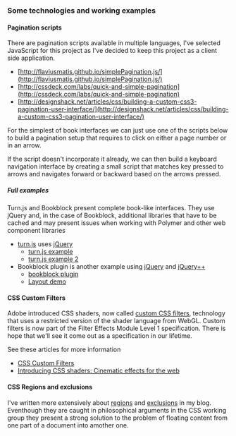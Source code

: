 ### Some technologies and working examples

#### Pagination scripts 

There are pagination scripts available in multiple languages, I've selected JavaScript for this project as I've decided to keep this project as a client side application.

* [http://flaviusmatis.github.io/simplePagination.js/](http://flaviusmatis.github.io/simplePagination.js/)
* [http://cssdeck.com/labs/quick-and-simple-pagination](http://cssdeck.com/labs/quick-and-simple-pagination)
* [http://designshack.net/articles/css/building-a-custom-css3-pagination-user-interface/](http://designshack.net/articles/css/building-a-custom-css3-pagination-user-interface/)

For the simplest of book interfaces we can just use one of the scripts below to build a pagination setup that requires to click on either a page number or in an arrow.

If the script doesn't incorporate it already, we can then build a keyboard navigation interface by creating a small script that matches key pressed to arrows and navigates forward or backward based on the arrows pressed.

##### Full examples

Turn.js and Bookblock present complete book-like interfaces. They use jQuery and, in the case of Bookblock, additional libraries that have to be cached and may present issues when working with Polymer and other web component libraries

* [turn.js](http://www.turnjs.com/) uses [jQuery](http://jquery.com/)
  * [turn.js example](http://www.turnjs.com/#samples/steve-jobs/10)
  * [turn.js example 2](http://www.turnjs.com/#samples/steve-jobs/10)
* Bookblock plugin is another example using [jQuery](http://jquery.com/) and [jQuery++](http://jquerypp.com/) 
  * [bookblock plugin](http://tympanus.net/codrops/2012/09/03/bookblock-a-content-flip-plugin/)
  * [Layout demo](http://tympanus.net/codrops/2012/12/11/fullscreen-pageflip-layout/)

#### CSS Custom Filters

Adobe introduced CSS shaders, now called [custom CSS filters](https://dvcs.w3.org/hg/FXTF/raw-file/tip/filters/Overview.html), technology that uses a restricted version of the shader language from WebGL. Custom filters is now part of the Filter Effects Module Level 1 specification. There is hope that we'll see it come out as a specification in our lifetime.

See these articles for more information

* [CSS Custom Filters](http://adobe.github.io/web-platform/samples/css-customfilters/)
* [Introducing CSS shaders: Cinematic effects for the web](http://www.adobe.com/devnet/html5/articles/css-shaders.html)

#### CSS Regions and exclusions

I've written more extensively about [regions](http://wp.me/p3KUjB-1sCN) and [exclusions](http://wp.me/p3KUjB-1tXq) in my blog. Eventhough they are caught in philosophical arguments in the CSS working group they present a strong solution to the problem of floating content from one part of a document into amother one.

